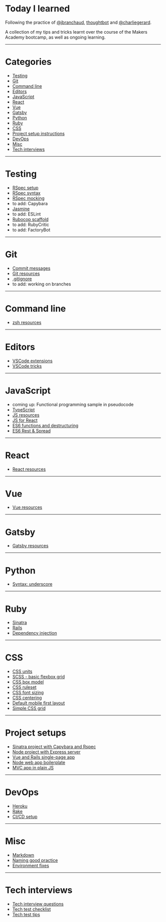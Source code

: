 # Today I learned

Following the practice of [@jbranchaud](https://github.com/jbranchaud/til), [thoughtbot](https://github.com/thoughtbot/til) and [@charliegerard](https://github.com/charliegerard/dev-notes). 

A collection of my tips and tricks learnt over the course of the Makers Academy bootcamp, as well as ongoing learning.

---

# Categories

* [Testing](#testing)
* [Git](#git)
* [Command line](#command-line)
* [Editors](#editors)
* [JavaScript](#javascript)
* [React](#react)
* [Vue](#vue)
* [Gatsby](#gatsby)
* [Python](#python)
* [Ruby](#ruby)
* [CSS](#css)
* [Project setup instructions](#project-setups)
* [DevOps](#devops)
* [Misc](#misc)
* [Tech interviews](#tech-interviews)

---

# Testing

* [RSpec setup](testing/rspec-setup.md)
* [RSpec syntax](testing/rspec-syntax.md)
* [RSpec mocking](testing/rspec-mocks.md)
* to add: Capybara
* [Jasmine](testing/jasmine.md)
* to add: ESLint
* [Rubocop scaffold](testing/rubocop.yml)
* to add: RubyCritic
* to add: FactoryBot

---

# Git

* [Commit messages](git/commit-messages.md)
* [Git resources](git/git-resources.md)
* [.gitignore](git/gitignore.md)
* to add: working on branches

---

# Command line

* [zsh resources](command-line/zsh.md)

---

# Editors

* [VSCode extensions](editors/vscode-extensions.md)
* [VSCode tricks](editors/vscode-tricks.md)

---

# JavaScript

* coming up: Functional programming sample in pseudocode
* [TypeScript](javascript/typescript.md)
* [JS resources](javascript/js-resources.md)
* [JS for React](javascript/js-react.md)
* [ES6 functions and destructuring](javascript/es6-fun.md)
* [ES6 Rest & Spread](javascript/rest-spread.md)

---

# React

* [React resources](react/react-resources.md)

---

# Vue

* [Vue resources](vue/vue-resources.md)

---

# Gatsby

* [Gatsby resources](gatsby/gatsby.resources.md)

---

# Python

* [Syntax: underscore](python/underscore.md)

---

# Ruby  

* [Sinatra](ruby/sinatra.md)
* [Rails](ruby/rails.md)
* [Dependency injection](ruby/dependency-injection.md)

---

# CSS

* [CSS units](css/units.md)
* [SCSS - basic flexbox grid](css/scss-flexbox-grid.md)
* [CSS box model](css/css-box-model.md)
* [CSS ruleset](css/css-ruleset.md)
* [CSS font sizing](css/css-font-sizing.md)
* [CSS centering](css/css-centering.md)
* [Default mobile first layout](css/mobile-default-layout.md)
* [Simple CSS grid](css/simple-grid.css)

---

# Project setups

* [Sinatra project with Capybara and Rspec](setup/sinatra-capybara-rspec.md)
* [Node project with Express server](setup/node-express.md)
* [Vue and Rails single-page app](setup/vue-rails.md)
* [Node web app boilerplate](setup/node-boilerplate.md)
* [MVC app in plain JS](setup/mvc-plain-js.md)

---

# DevOps

* [Heroku](devops/heroku.md)
* [Rake](devops/rake.md)
* [CI/CD setup](devops/ci-cd.md)

---

# Misc

* [Markdown](misc/markdown-cheatsheet.md)
* [Naming good practice](misc/naming.md)
* [Environment fixes](misc/environment-fixes.md)

---

# Tech interviews

* [Tech interview questions](tech-interviews/questions.md)
* [Tech test checklist](tech-interviews/tech-test-checklist.md)
* [Tech test tips](tech-interviews/tech-test-tips.md)
